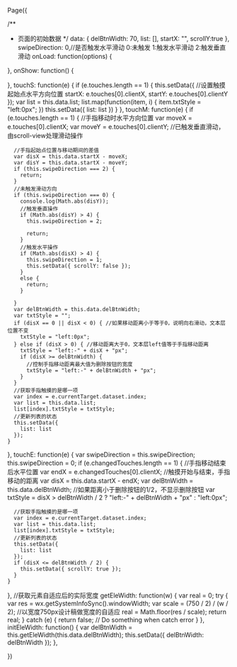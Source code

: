 
Page({

  /**
   * 页面的初始数据
   */
  data: {
    delBtnWidth: 70,
    list: [],
    startX: "",
    scrollY:true
  },
  swipeDirection: 0,//是否触发水平滑动 0:未触发 1:触发水平滑动 2:触发垂直滑动
  onLoad: function(options) {
   
  },
  onShow: function() {
     
  },
  touchS: function(e) {
    if (e.touches.length == 1) {
      this.setData({
        //设置触摸起始点水平方向位置
        startX: e.touches[0].clientX,
        startY: e.touches[0].clientY
      });
      var list = this.data.list;
      list.map(function(item, i) {
        item.txtStyle = "left:0px";
      })
      this.setData({
        list: list
      })
    }
  },
  touchM: function(e) {
    if (e.touches.length == 1) {
      //手指移动时水平方向位置
      var moveX = e.touches[0].clientX;
      var moveY = e.touches[0].clientY;
      //已触发垂直滑动，由scroll-view处理滑动操作
      
      //手指起始点位置与移动期间的差值
      var disX = this.data.startX - moveX;
      var disY = this.data.startX - moveY;
      if (this.swipeDirection === 2) {
        return;
      }
      //未触发滑动方向
      if (this.swipeDirection === 0) {
        console.log(Math.abs(disY));
        //触发垂直操作
        if (Math.abs(disY) > 4) {
          this.swipeDirection = 2;

          return;
        }
        //触发水平操作
        if (Math.abs(disX) > 4) {
          this.swipeDirection = 1;
          this.setData({ scrollY: false });
        }
        else {
          return;
        }

      }
      var delBtnWidth = this.data.delBtnWidth;
      var txtStyle = "";
      if (disX == 0 || disX < 0) { //如果移动距离小于等于0，说明向右滑动，文本层位置不变
        txtStyle = "left:0px";
      } else if (disX > 0) { //移动距离大于0，文本层left值等于手指移动距离
        txtStyle = "left:-" + disX + "px";
        if (disX >= delBtnWidth) {
          //控制手指移动距离最大值为删除按钮的宽度
          txtStyle = "left:-" + delBtnWidth + "px";
        }
      }
      //获取手指触摸的是哪一项
      var index = e.currentTarget.dataset.index;
      var list = this.data.list;
      list[index].txtStyle = txtStyle;
      //更新列表的状态
      this.setData({
        list: list
      });
    }
  },
  touchE: function(e) {
    var swipeDirection = this.swipeDirection;
    this.swipeDirection = 0;
    if (e.changedTouches.length == 1) {
      //手指移动结束后水平位置
      var endX = e.changedTouches[0].clientX;
      //触摸开始与结束，手指移动的距离
      var disX = this.data.startX - endX;
      var delBtnWidth = this.data.delBtnWidth;
      //如果距离小于删除按钮的1/2，不显示删除按钮
      var txtStyle = disX > delBtnWidth / 2 ? "left:-" + delBtnWidth + "px" : "left:0px";
     
      //获取手指触摸的是哪一项
      var index = e.currentTarget.dataset.index;
      var list = this.data.list;
      list[index].txtStyle = txtStyle;
      //更新列表的状态
      this.setData({
        list: list
      });
      if (disX <= delBtnWidth / 2) {
        this.setData({ scrollY: true });
      }
    }
  },
  //获取元素自适应后的实际宽度
  getEleWidth: function(w) {
    var real = 0;
    try {
      var res = wx.getSystemInfoSync().windowWidth;
      var scale = (750 / 2) / (w / 2); //以宽度750px设计稿做宽度的自适应
      real = Math.floor(res / scale);
      return real;
    } catch (e) {
      return false;
      // Do something when catch error
    }
  },
  initEleWidth: function() {
    var delBtnWidth = this.getEleWidth(this.data.delBtnWidth);
    this.setData({
      delBtnWidth: delBtnWidth
    });
  },

})

